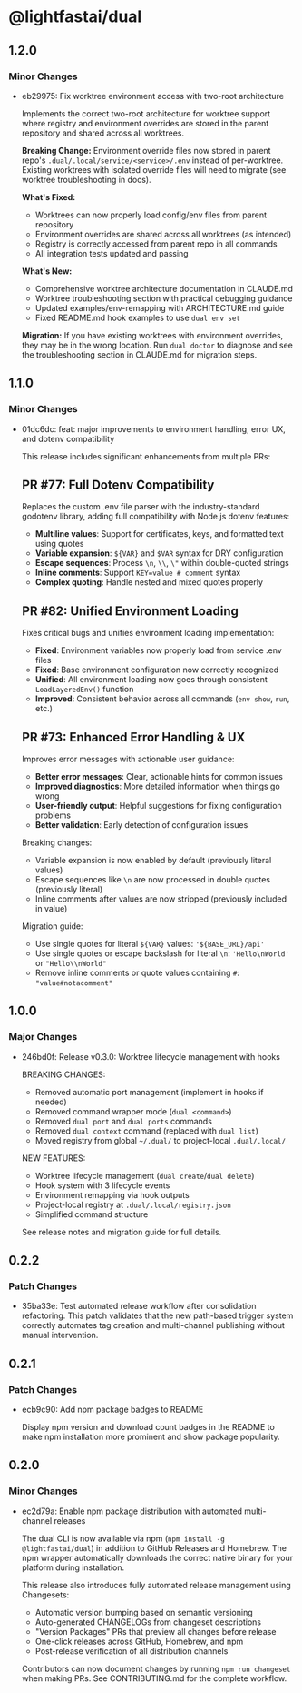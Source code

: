 # @lightfastai/dual

## 1.2.0

### Minor Changes

- eb29975: Fix worktree environment access with two-root architecture

  Implements the correct two-root architecture for worktree support where registry and environment overrides are stored in the parent repository and shared across all worktrees.

  **Breaking Change:** Environment override files now stored in parent repo's `.dual/.local/service/<service>/.env` instead of per-worktree. Existing worktrees with isolated override files will need to migrate (see worktree troubleshooting in docs).

  **What's Fixed:**

  - Worktrees can now properly load config/env files from parent repository
  - Environment overrides are shared across all worktrees (as intended)
  - Registry is correctly accessed from parent repo in all commands
  - All integration tests updated and passing

  **What's New:**

  - Comprehensive worktree architecture documentation in CLAUDE.md
  - Worktree troubleshooting section with practical debugging guidance
  - Updated examples/env-remapping with ARCHITECTURE.md guide
  - Fixed README.md hook examples to use `dual env set`

  **Migration:**
  If you have existing worktrees with environment overrides, they may be in the wrong location. Run `dual doctor` to diagnose and see the troubleshooting section in CLAUDE.md for migration steps.

## 1.1.0

### Minor Changes

- 01dc6dc: feat: major improvements to environment handling, error UX, and dotenv compatibility

  This release includes significant enhancements from multiple PRs:

  ## PR #77: Full Dotenv Compatibility

  Replaces the custom .env file parser with the industry-standard godotenv library, adding full compatibility with Node.js dotenv features:

  - **Multiline values**: Support for certificates, keys, and formatted text using quotes
  - **Variable expansion**: `${VAR}` and `$VAR` syntax for DRY configuration
  - **Escape sequences**: Process `\n`, `\\`, `\"` within double-quoted strings
  - **Inline comments**: Support `KEY=value # comment` syntax
  - **Complex quoting**: Handle nested and mixed quotes properly

  ## PR #82: Unified Environment Loading

  Fixes critical bugs and unifies environment loading implementation:

  - **Fixed**: Environment variables now properly load from service .env files
  - **Fixed**: Base environment configuration now correctly recognized
  - **Unified**: All environment loading now goes through consistent `LoadLayeredEnv()` function
  - **Improved**: Consistent behavior across all commands (`env show`, `run`, etc.)

  ## PR #73: Enhanced Error Handling & UX

  Improves error messages with actionable user guidance:

  - **Better error messages**: Clear, actionable hints for common issues
  - **Improved diagnostics**: More detailed information when things go wrong
  - **User-friendly output**: Helpful suggestions for fixing configuration problems
  - **Better validation**: Early detection of configuration issues

  Breaking changes:

  - Variable expansion is now enabled by default (previously literal values)
  - Escape sequences like `\n` are now processed in double quotes (previously literal)
  - Inline comments after values are now stripped (previously included in value)

  Migration guide:

  - Use single quotes for literal `${VAR}` values: `'${BASE_URL}/api'`
  - Use single quotes or escape backslash for literal `\n`: `'Hello\nWorld'` or `"Hello\\nWorld"`
  - Remove inline comments or quote values containing `#`: `"value#notacomment"`

## 1.0.0

### Major Changes

- 246bd0f: Release v0.3.0: Worktree lifecycle management with hooks

  BREAKING CHANGES:

  - Removed automatic port management (implement in hooks if needed)
  - Removed command wrapper mode (`dual <command>`)
  - Removed `dual port` and `dual ports` commands
  - Removed `dual context` command (replaced with `dual list`)
  - Moved registry from global `~/.dual/` to project-local `.dual/.local/`

  NEW FEATURES:

  - Worktree lifecycle management (`dual create`/`dual delete`)
  - Hook system with 3 lifecycle events
  - Environment remapping via hook outputs
  - Project-local registry at `.dual/.local/registry.json`
  - Simplified command structure

  See release notes and migration guide for full details.

## 0.2.2

### Patch Changes

- 35ba33e: Test automated release workflow after consolidation refactoring. This patch validates that the new path-based trigger system correctly automates tag creation and multi-channel publishing without manual intervention.

## 0.2.1

### Patch Changes

- ecb9c90: Add npm package badges to README

  Display npm version and download count badges in the README to make npm installation more prominent and show package popularity.

## 0.2.0

### Minor Changes

- ec2d79a: Enable npm package distribution with automated multi-channel releases

  The dual CLI is now available via npm (`npm install -g @lightfastai/dual`) in addition to GitHub Releases and Homebrew. The npm wrapper automatically downloads the correct native binary for your platform during installation.

  This release also introduces fully automated release management using Changesets:

  - Automatic version bumping based on semantic versioning
  - Auto-generated CHANGELOGs from changeset descriptions
  - "Version Packages" PRs that preview all changes before release
  - One-click releases across GitHub, Homebrew, and npm
  - Post-release verification of all distribution channels

  Contributors can now document changes by running `npm run changeset` when making PRs. See CONTRIBUTING.md for the complete workflow.
